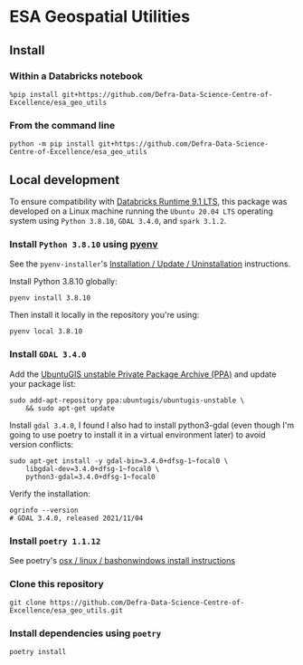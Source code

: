 # ESA Geospatial Utilities

## Install

### Within a Databricks notebook

```{sh}
%pip install git+https://github.com/Defra-Data-Science-Centre-of-Excellence/esa_geo_utils
```

### From the command line

```{sh}
python -m pip install git+https://github.com/Defra-Data-Science-Centre-of-Excellence/esa_geo_utils
```

## Local development

To ensure compatibility with [Databricks Runtime 9.1 LTS](https://docs.databricks.com/release-notes/runtime/9.1.html), this package was developed on a Linux machine running the `Ubuntu 20.04 LTS` operating system using `Python 3.8.10`, `GDAL 3.4.0`, and `spark 3.1.2`.

### Install `Python 3.8.10` using [pyenv](https://github.com/pyenv/pyenv)

See the `pyenv-installer`'s [Installation / Update / Uninstallation](https://github.com/pyenv/pyenv-installer#installation--update--uninstallation) instructions.

Install Python 3.8.10 globally:

```{sh}
pyenv install 3.8.10
```

Then install it locally in the repository you're using:

```{sh}
pyenv local 3.8.10
```

### Install `GDAL 3.4.0`

Add the [UbuntuGIS unstable Private Package Archive (PPA)](https://launchpad.net/~ubuntugis/+archive/ubuntu/ubuntugis-unstable)
and update your package list:

```{sh}
sudo add-apt-repository ppa:ubuntugis/ubuntugis-unstable \
    && sudo apt-get update
```

Install `gdal 3.4.0`, I found I also had to install python3-gdal (even though
I'm going to use poetry to install it in a virtual environment later) to
avoid version conflicts:

```{sh}
sudo apt-get install -y gdal-bin=3.4.0+dfsg-1~focal0 \
    libgdal-dev=3.4.0+dfsg-1~focal0 \
    python3-gdal=3.4.0+dfsg-1~focal0
```

Verify the installation:

```{sh}
ogrinfo --version
# GDAL 3.4.0, released 2021/11/04
```

### Install `poetry 1.1.12`

See poetry's [osx / linux / bashonwindows install instructions](https://python-poetry.org/docs/#osx--linux--bashonwindows-install-instructions)

### Clone this repository

```{sh}
git clone https://github.com/Defra-Data-Science-Centre-of-Excellence/esa_geo_utils.git
```

### Install dependencies using `poetry`

```{sh}
poetry install
```
